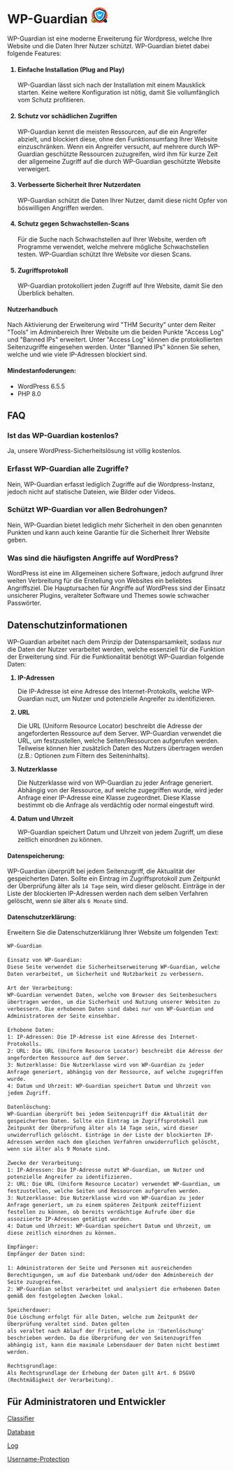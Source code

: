 # WP-Guardian <img src="assets/logo.png" style="border-radius: 20%" width="40">
<p>WP-Guardian ist eine moderne Erweiterung für Wordpress, welche Ihre Website und die Daten Ihrer Nutzer schützt. WP-Guardian bietet dabei folgende Features:</p>

<list>
    <ol>
        <h4><li style="font-weight: bold">Einfache Installation (Plug and Play)</li></h4>
            <p>WP-Guardian lässt sich nach der Installation mit einem Mausklick starten. Keine weitere Konfiguration ist nötig, damit Sie vollumfänglich vom Schutz profitieren.</p>
        <h4><li style="font-weight: bold">Schutz vor schädlichen Zugriffen</li></h4>
            <p>WP-Guardian kennt die meisten Ressourcen, auf die ein Angreifer abzielt, und blockiert diese, ohne den Funktionsumfang Ihrer Website einzuschränken. Wenn ein Angreifer versucht, auf mehrere durch WP-Guardian geschützte Ressourcen zuzugreifen, wird ihm für kurze Zeit der allgemeine Zugriff auf die durch WP-Guardian geschützte Website verweigert.</p>
        <h4><li style="font-weight: bold">Verbesserte Sicherheit Ihrer Nutzerdaten</li></h4>
            <p>WP-Guardian schützt die Daten Ihrer Nutzer, damit diese nicht Opfer von böswilligen Angriffen werden.</p>
        <h4><li style="font-weight: bold">Schutz gegen Schwachstellen-Scans</li></h4>
            <p>Für die Suche nach Schwachstellen auf Ihrer Website, werden oft Programme verwendet, welche mehrere mögliche Schwachstellen testen. WP-Guardian schützt Ihre Website vor diesen Scans.</p>
        <h4><li style="font-weight: bold">Zugriffsprotokoll</li></h4>
            <p>WP-Guardian protokolliert jeden Zugriff auf Ihre Website, damit Sie den Überblick behalten.</p>
    </ol>
</list>

#### Nutzerhandbuch
Nach Aktivierung der Erweiterung wird "THM Security" unter dem Reiter "Tools" im  Adminbereich Ihrer Website um die beiden Punkte "Access Log" und "Banned IPs" erweitert. Unter "Access Log" können die protokollierten Seitenzugriffe eingesehen werden. Unter "Banned IPs" können Sie sehen, welche und wie viele IP-Adressen blockiert sind.  

#### Mindestanfoderungen:
 - WordPress 6.5.5
 - PHP 8.0

## FAQ
### Ist das WP-Guardian kostenlos?
Ja, unsere WordPress-Sicherheitslösung ist völlig kostenlos.

### Erfasst WP-Guardian alle Zugriffe? 
Nein, WP-Guardian erfasst lediglich Zugriffe auf die Wordpress-Instanz, jedoch nicht auf statische Dateien, wie Bilder oder Videos.

### Schützt WP-Guardian vor allen Bedrohungen?
Nein, WP-Guardian bietet lediglich mehr Sicherheit in den oben genannten Punkten und kann auch keine Garantie für die Sicherheit Ihrer Website geben.

### Was sind die häufigsten Angriffe auf WordPress?
WordPress ist eine im Allgemeinen sichere Software, jedoch aufgrund ihrer weiten Verbreitung für die Erstellung von Websites ein beliebtes Angriffsziel. Die Hauptursachen für Angriffe auf WordPress sind der Einsatz unsicherer Plugins, veralteter Software und Themes sowie schwacher Passwörter.

## Datenschutzinformationen

<p>WP-Guardian arbeitet nach dem Prinzip der Datensparsamkeit, sodass nur die Daten der Nutzer verarbeitet werden, welche essenziell für die Funktion der Erweiterung sind. Für die Funktionalität benötigt WP-Guardian folgende Daten: </p>

<list>
    <ol>
        <li style="font-weight: bold">IP-Adressen</li>
            <p>Die IP-Adresse ist eine Adresse des Internet-Protokolls, welche WP-Guardian nuzt, um Nutzer und potenzielle Angreifer zu identifizieren.</p>
        <li style="font-weight: bold">URL</li>
            <p>Die URL (Uniform Resource Locator) beschreibt die Adresse der angeforderten Ressource auf dem Server. WP-Guardian verwendet die URL, um festzustellen, welche Seiten/Ressourcen aufgerufen werden. Teilweise können hier zusätzlich Daten des Nutzers übertragen werden (z.B.: Optionen zum Filtern des Seiteninhalts).</p>
        <li style="font-weight: bold">Nutzerklasse</li>
            <p>Die Nutzerklasse wird von WP-Guardian zu jeder Anfrage generiert. Abhängig von der Ressource, auf welche zugegriffen wurde, wird jeder Anfrage einer IP-Adresse eine Klasse zugeordnet. Diese Klasse bestimmt ob die Anfrage als verdächtig oder normal eingestuft wird.</p>
        <li style="font-weight: bold">Datum und Uhrzeit</li>
            <p>WP-Guardian speichert Datum und Uhrzeit von jedem Zugriff, um diese zeitlich einordnen zu können.</p>
    </ol>
</list>

#### Datenspeicherung:
WP-Guardian überprüft bei jedem Seitenzugriff, die Aktualität der gespeicherten Daten. Sollte ein Eintrag im Zugriffsprotokoll zum Zeitpunkt der Überprüfung älter als `14 Tage` sein, wird dieser gelöscht. Einträge in der Liste der blockierten IP-Adressen werden nach dem selben Verfahren gelöscht, wenn sie älter als `6 Monate` sind. 

#### Datenschutzerklärung:
Erweitern Sie die Datenschutzerklärung Ihrer Website um folgenden Text:
```
WP-Guardian

Einsatz von WP-Guardian:
Diese Seite verwendet die Sicherheitserweiterung WP-Guardian, welche Daten verarbeitet, um Sicherheit und Nutzbarkeit zu verbessern.

Art der Verarbeitung:
WP-Guardian verwendet Daten, welche vom Browser des Seitenbesuchers übertragen werden, um die Sicherheit und Nutzung unserer Websiten zu verbessern. Die erhobenen Daten sind dabei nur von WP-Guardian und Administratoren der Seite einsehbar.

Erhobene Daten:
1: IP-Adressen: Die IP-Adresse ist eine Adresse des Internet-Protokolls.
2: URL: Die URL (Uniform Resource Locator) beschreibt die Adresse der angeforderten Ressource auf dem Server.
3: Nutzerklasse: Die Nutzerklasse wird von WP-Guardian zu jeder Anfrage generiert, abhängig von der Ressource, auf welche zugegriffen wurde.
4: Datum und Uhrzeit: WP-Guardian speichert Datum und Uhrzeit von jedem Zugriff.

Datenlöschung:
WP-Guardian überprüft bei jedem Seitenzugriff die Aktualität der gespeicherten Daten. Sollte ein Eintrag im Zugriffsprotokoll zum Zeitpunkt der Überprüfung älter als 14 Tage sein, wird dieser unwiderruflich gelöscht. Einträge in der Liste der blockierten IP-Adressen werden nach dem gleichen Verfahren unwiderruflich gelöscht, wenn sie älter als 9 Monate sind.

Zwecke der Verarbeitung:
1: IP-Adressen: Die IP-Adresse nutzt WP-Guardian, um Nutzer und potenzielle Angreifer zu identifizieren.
2: URL: Die URL (Uniform Resource Locator) verwendet WP-Guardian, um festzustellen, welche Seiten und Ressourcen aufgerufen werden.
3: Nutzerklasse: Die Nutzerklasse wird von WP-Guardian zu jeder Anfrage generiert, um zu einem späteren Zeitpunk zeiteffizient festellen zu können, ob bereits verdächtige Aufrufe über die assoziierte IP-Adressen getätigt wurden.  
4: Datum und Uhrzeit: WP-Guardian speichert Datum und Uhrzeit, um diese zeitlich einordnen zu können. 

Empfänger:
Empfänger der Daten sind: 

1: Administratoren der Seite und Personen mit ausreichenden Berechtigungen, um auf die Datenbank und/oder den Adminbereich der Seite zuzugreifen.  
2: WP-Guardian selbst verarbeitet und analysiert die erhobenen Daten gemäß den festgelegten Zwecken lokal.

Speicherdauer:
Die Löschung erfolgt für alle Daten, welche zum Zeitpunkt der Überprüfung veraltet sind. Daten gelten 
als veraltet nach Ablauf der Fristen, welche in 'Datenlöschung' beschrieben werden. Da die Überprüfung der von Seitenzugriffen abhängig ist, kann die maximale Lebensdauer der Daten nicht bestimmt werden. 

Rechtsgrundlage:
Als Rechtsgrundlage der Erhebung der Daten gilt Art. 6 DSGVO (Rechtmäßigkeit der Verarbeitung).
```

## Für Administratoren und Entwickler

[Classifier](./docs/classifier.md)

[Database](./docs/database.md)

[Log](./docs/log.md)

[Username-Protection](./docs/username_protection.md)






